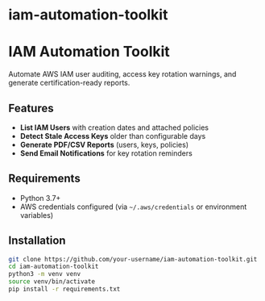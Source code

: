 # iam-automation-toolkit
# IAM Automation Toolkit

Automate AWS IAM user auditing, access key rotation warnings, and generate certification-ready reports.

## Features

- **List IAM Users** with creation dates and attached policies
- **Detect Stale Access Keys** older than configurable days
- **Generate PDF/CSV Reports** (users, keys, policies)
- **Send Email Notifications** for key rotation reminders

## Requirements

- Python 3.7+
- AWS credentials configured (via `~/.aws/credentials` or environment variables)

## Installation

```bash
git clone https://github.com/your-username/iam-automation-toolkit.git
cd iam-automation-toolkit
python3 -m venv venv
source venv/bin/activate
pip install -r requirements.txt
